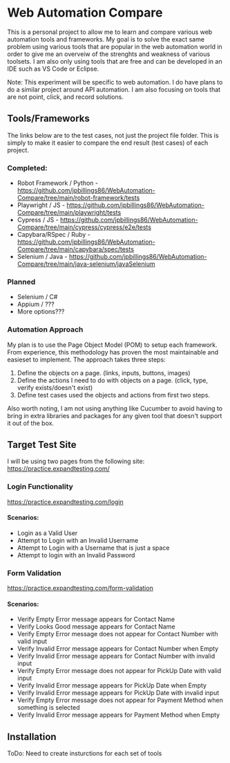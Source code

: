 # Web Automation Compare

This is a personal project to allow me to learn and compare various web automation tools and frameworks. My goal is to solve the exact same problem using various tools that are popular in the web automation world in order to give me an overveiw of the strenghts and weakness of various toolsets. I am also only using tools that are free and can be developed in an IDE such as VS Code or Eclipse.

Note: This experiment will be specific to web automation. I do have plans to do a similar project around API automation. I am also focusing on tools that are not point, click, and record solutions. 

## Tools/Frameworks
The links below are to the test cases, not just the project file folder. This is simply to make it easier to compare the end result (test cases) of each project.
### Completed: 
- Robot Framework / Python - https://github.com/jpbillings86/WebAutomation-Compare/tree/main/robot-framework/tests
- Playwright / JS - https://github.com/jpbillings86/WebAutomation-Compare/tree/main/playwright/tests
- Cypress / JS - https://github.com/jpbillings86/WebAutomation-Compare/tree/main/cypress/cypress/e2e/tests
- Capybara/RSpec / Ruby - https://github.com/jpbillings86/WebAutomation-Compare/tree/main/capybara/spec/tests
- Selenium / Java - https://github.com/jpbillings86/WebAutomation-Compare/tree/main/java-selenium/javaSelenium

### Planned
- Selenium / C#
- Appium / ???
- More options???

### Automation Approach
My plan is to use the Page Object Model (POM) to setup each framework. From experience, this methodology has proven the most maintainable and easieset to implement. The approach takes three steps:
1. Define the objects on a page. (links, inputs, buttons, images)
2. Define the actions I need to do with objects on a page. (click, type, verify exists/doesn't exist)
3. Define test cases used the objects and actions from first two steps.

Also worth noting, I am not using anything like Cucumber to avoid having to bring in extra libraries and packages for any given tool that doesn't support it out of the box. 

## Target Test Site

I will be using two pages from the following site: https://practice.expandtesting.com/

### Login Functionality
https://practice.expandtesting.com/login
#### Scenarios:
- Login as a Valid User
- Attempt to Login with an Invalid Username
- Attempt to Login with a Username that is just a space
- Attempt to login with an Invalid Password

### Form Validation
https://practice.expandtesting.com/form-validation
#### Scenarios:
- Verify Empty Error message appears for Contact Name
- Verify Looks Good message appears for Contact Name
- Verify Empty Error message does not appear for Contact Number with valid input
- Verify Invalid Error message appears for Contact Number when Empty
- Verify Invalid Error message appears for Contact Number with invalid input
- Verify Empty Error message does not appear for PickUp Date with valid input
- Verify Invalid Error message appears for PickUp Date when Empty
- Verify Invalid Error message appears for PickUp Date with invalid input
- Verify Empty Error message does not appear for Payment Method when something is selected
- Verify Invalid Error message appears for Payment Method when Empty

## Installation

ToDo: Need to create insturctions for each set of tools

